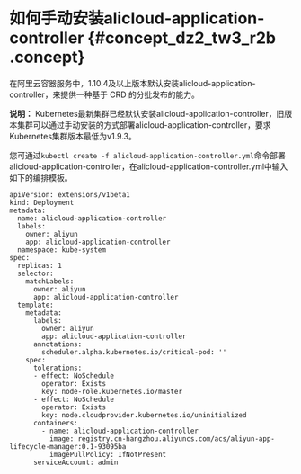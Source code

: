 # 如何手动安装alicloud-application-controller {#concept_dz2_tw3_r2b .concept}

在阿里云容器服务中，1.10.4及以上版本默认安装alicloud-application-controller，来提供一种基于 CRD 的分批发布的能力。

**说明：** Kubernetes最新集群已经默认安装alicloud-application-controller，旧版本集群可以通过手动安装的方式部署alicloud-application-controller，要求Kubernetes集群版本最低为v1.9.3。

您可通过`kubectl create -f alicloud-application-controller.yml`命令部署alicloud-application-controller，在alicloud-application-controller.yml中输入如下的编排模板。

```
apiVersion: extensions/v1beta1
kind: Deployment
metadata:
  name: alicloud-application-controller
  labels:
    owner: aliyun
    app: alicloud-application-controller
  namespace: kube-system
spec:
  replicas: 1
  selector:
    matchLabels:
      owner: aliyun
      app: alicloud-application-controller
  template:
    metadata:
      labels:
        owner: aliyun
        app: alicloud-application-controller
      annotations:
        scheduler.alpha.kubernetes.io/critical-pod: ''
    spec:
      tolerations:
      - effect: NoSchedule
        operator: Exists
        key: node-role.kubernetes.io/master
      - effect: NoSchedule
        operator: Exists
        key: node.cloudprovider.kubernetes.io/uninitialized
      containers:
        - name: alicloud-application-controller
          image: registry.cn-hangzhou.aliyuncs.com/acs/aliyun-app-lifecycle-manager:0.1-93095ba
          imagePullPolicy: IfNotPresent
      serviceAccount: admin
```

